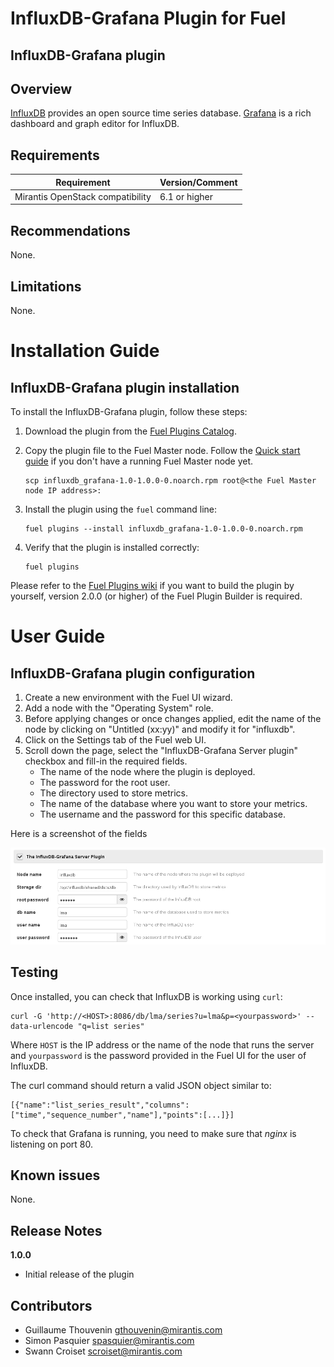 InfluxDB-Grafana Plugin for Fuel
================================

InfluxDB-Grafana plugin
-----------------------

Overview
--------

[InfluxDB](http://influxdb.com/) provides an open source time series database.
[Grafana](http://grafana.org/) is a rich dashboard and graph editor for InfluxDB.

Requirements
------------

| Requirement                      | Version/Comment |
|----------------------------------|-----------------|
| Mirantis OpenStack compatibility | 6.1 or higher   |

Recommendations
---------------

None.

Limitations
-----------

None.

Installation Guide
==================

**InfluxDB-Grafana** plugin installation
----------------------------------------


To install the InfluxDB-Grafana plugin, follow these steps:

1. Download the plugin from the [Fuel Plugins
   Catalog](https://software.mirantis.com/download-mirantis-openstack-fuel-plug-ins/).

2. Copy the plugin file to the Fuel Master node. Follow the [Quick start
   guide](https://software.mirantis.com/quick-start/) if you don't have a running
   Fuel Master node yet.

   ```
   scp influxdb_grafana-1.0-1.0.0-0.noarch.rpm root@<the Fuel Master node IP address>:
   ```

3. Install the plugin using the `fuel` command line:

   ```
   fuel plugins --install influxdb_grafana-1.0-1.0.0-0.noarch.rpm
   ```

4. Verify that the plugin is installed correctly:

   ```
   fuel plugins
   ```

Please refer to the [Fuel Plugins wiki](https://wiki.openstack.org/wiki/Fuel/Plugins)
if you want to build the plugin by yourself, version 2.0.0 (or higher) of the Fuel
Plugin Builder is required.

User Guide
==========

**InfluxDB-Grafana** plugin configuration
---------------------------------------------

1. Create a new environment with the Fuel UI wizard.
2. Add a node with the "Operating System" role.
3. Before applying changes or once changes applied, edit the name of the node by
   clicking on "Untitled (xx:yy)" and modify it for "influxdb".
4. Click on the Settings tab of the Fuel web UI.
5. Scroll down the page, select the "InfluxDB-Grafana Server plugin" checkbox
   and fill-in the required fields.
    - The name of the node where the plugin is deployed.
    - The password for the root user.
    - The directory used to store metrics.
    - The name of the database where you want to store your metrics.
    - The username and the password for this specific database.

Here is a screenshot of the fields

![InfluxDB-Grafana fields](./figures/influxdb-grafana-plugin.png "InfluxDB-Grafana fields")

Testing
-------

Once installed, you can check that InfluxDB is working using `curl`:

```
curl -G 'http://<HOST>:8086/db/lma/series?u=lma&p=<yourpassword>' --data-urlencode "q=list series"
```

Where `HOST` is the IP address or the name of the node that runs the server and
`yourpassword` is the password provided in the Fuel UI for the user of InfluxDB.

The curl command should return a valid JSON object similar to:

```
[{"name":"list_series_result","columns":["time","sequence_number","name"],"points":[...]}]
```

To check that Grafana is running, you need to make sure that *nginx* is listening
on port 80.

Known issues
------------

None.

Release Notes
-------------

**1.0.0**

* Initial release of the plugin

Contributors
------------

* Guillaume Thouvenin <gthouvenin@mirantis.com>
* Simon Pasquier <spasquier@mirantis.com>
* Swann Croiset <scroiset@mirantis.com>
